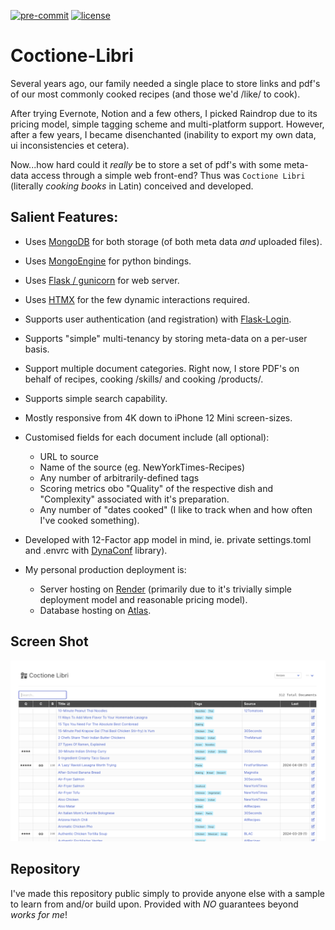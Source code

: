 [![pre-commit](https://img.shields.io/badge/pre--commit-enabled-brightgreen?logo=pre-commit)](https://github.com/pre-commit/pre-commit)
[![license](https://img.shields.io/badge/License-MIT-green.svg)](https://github.com/PBorocz/coctione-libri/blob/trunk/LICENSE)

# Coctione-Libri

Several years ago, our family needed a single place to store links and pdf's of our most commonly cooked recipes (and those we'd /like/ to cook).

After trying Evernote, Notion and a few others, I picked Raindrop due to its pricing model, simple tagging scheme and multi-platform support. However, after a few years, I became disenchanted (inability to export my own data, ui inconsistencies et cetera).

Now...how hard could it *really* be to store a set of pdf's with some meta-data access through a simple web front-end? Thus was `Coctione Libri` (literally *cooking books* in Latin) conceived and developed.

## Salient Features:

- Uses [MongoDB](https://www.mongodb.com/) for both storage (of both meta data *and* uploaded files).

- Uses [MongoEngine](http://mongoengine.org/) for python bindings.

- Uses [Flask / gunicorn](https://flask.palletsprojects.com/en/3.0.x/) for web server.

- Uses [HTMX](https://htmx.org/) for the few dynamic interactions required.

- Supports user authentication (and registration) with [Flask-Login](https://github.com/maxcountryman/flask-login).

- Supports "simple" multi-tenancy by storing meta-data on a per-user basis.

- Support multiple document categories. Right now, I store PDF's on behalf of recipes, cooking /skills/ and cooking /products/.

- Supports simple search capability.

- Mostly responsive from 4K down to iPhone 12 Mini screen-sizes.

- Customised fields for each document include (all optional):
  - URL to source
  - Name of the source (eg. NewYorkTimes-Recipes)
  - Any number of arbitrarily-defined tags
  - Scoring metrics obo "Quality" of the respective dish and "Complexity" associated with it's preparation.
  - Any number of "dates cooked" (I like to track when and how often I've cooked something).

- Developed with 12-Factor app model in mind, ie. private settings.toml and .envrc with [DynaConf](https://www.dynaconf.com/) library).

- My personal production deployment is:
  - Server hosting on [Render](https://render.com) (primarily due to it's trivially simple deployment model and reasonable pricing model).
  - Database hosting on [Atlas](https://www.mongodb.com/products/platform/atlas-database).

## Screen Shot

![Home Page](https://github.com/PBorocz/coctione_libri/blob/trunk/app/static/images/readme_use/MainScreen-2024-05-31.png)

## Repository

I've made this repository public simply to provide anyone else with a sample to learn from and/or build upon. Provided with *NO* guarantees beyond *works for me*!
